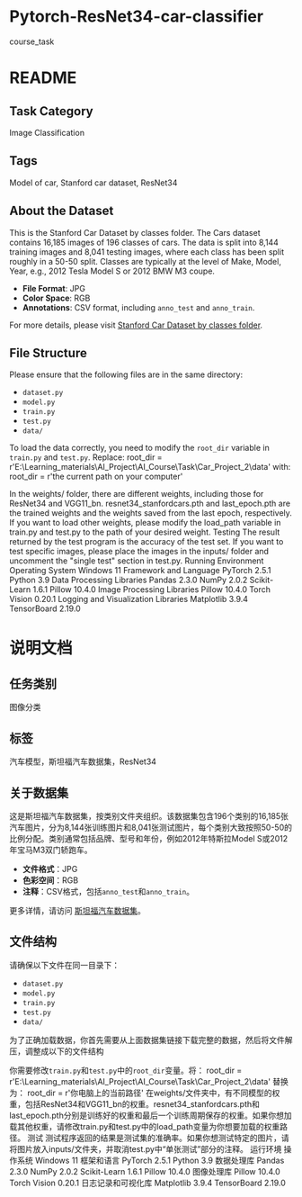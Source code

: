 # Pytorch-ResNet34-car-classifier
course_task

# README

## Task Category
Image Classification

## Tags
Model of car, Stanford car dataset, ResNet34

## About the Dataset
This is the Stanford Car Dataset by classes folder. The Cars dataset contains 16,185 images of 196 classes of cars. The data is split into 8,144 training images and 8,041 testing images, where each class has been split roughly in a 50-50 split. Classes are typically at the level of Make, Model, Year, e.g., 2012 Tesla Model S or 2012 BMW M3 coupe.

- **File Format**: JPG
- **Color Space**: RGB
- **Annotations**: CSV format, including `anno_test` and `anno_train`.

For more details, please visit [Stanford Car Dataset by classes folder](https://www.kaggle.com/datasets/jutrera/stanford-car-dataset-by-classes-folder).

## File Structure
Please ensure that the following files are in the same directory:
- `dataset.py`
- `model.py`
- `train.py`
- `test.py`
- `data/`

To load the data correctly, you need to modify the `root_dir` variable in `train.py` and `test.py`. Replace:
root_dir = r'E:\Learning_materials\AI_Project\AI_Course\Task\Car_Project_2\data'
with:
root_dir = r'the current path on your computer'

In the weights/ folder, there are different weights, including those for ResNet34 and VGG11_bn. resnet34_stanfordcars.pth and last_epoch.pth are the trained weights and the weights saved from the last epoch, respectively. If you want to load other weights, please modify the load_path variable in train.py and test.py to the path of your desired weight.
Testing
The result returned by the test program is the accuracy of the test set. If you want to test specific images, please place the images in the inputs/ folder and uncomment the "single test" section in test.py.
Running Environment
Operating System
Windows 11
Framework and Language
PyTorch 2.5.1
Python 3.9
Data Processing Libraries
Pandas 2.3.0
NumPy 2.0.2
Scikit-Learn 1.6.1
Pillow 10.4.0
Image Processing Libraries
Pillow 10.4.0
Torch Vision 0.20.1
Logging and Visualization Libraries
Matplotlib 3.9.4
TensorBoard 2.19.0

# 说明文档

## 任务类别
图像分类

## 标签
汽车模型，斯坦福汽车数据集，ResNet34

## 关于数据集
这是斯坦福汽车数据集，按类别文件夹组织。该数据集包含196个类别的16,185张汽车图片，分为8,144张训练图片和8,041张测试图片，每个类别大致按照50-50的比例分配。类别通常包括品牌、型号和年份，例如2012年特斯拉Model S或2012年宝马M3双门轿跑车。

- **文件格式**：JPG
- **色彩空间**：RGB
- **注释**：CSV格式，包括`anno_test`和`anno_train`。

更多详情，请访问 [斯坦福汽车数据集](https://www.kaggle.com/datasets/jutrera/stanford-car-dataset-by-classes-folder)。

## 文件结构
请确保以下文件在同一目录下：
- `dataset.py`
- `model.py`
- `train.py`
- `test.py`
- `data/`

为了正确加载数据，你首先需要从上面数据集链接下载完整的数据，然后将文件解压，调整成以下的文件结构

你需要修改`train.py`和`test.py`中的`root_dir`变量。将：
root_dir = r'E:\Learning_materials\AI_Project\AI_Course\Task\Car_Project_2\data'
替换为：
root_dir = r'你电脑上的当前路径'
在weights/文件夹中，有不同模型的权重，包括ResNet34和VGG11_bn的权重。resnet34_stanfordcars.pth和last_epoch.pth分别是训练好的权重和最后一个训练周期保存的权重。如果你想加载其他权重，请修改train.py和test.py中的load_path变量为你想要加载的权重路径。
测试
测试程序返回的结果是测试集的准确率。如果你想测试特定的图片，请将图片放入inputs/文件夹，并取消test.py中“单张测试”部分的注释。
运行环境
操作系统
Windows 11
框架和语言
PyTorch 2.5.1
Python 3.9
数据处理库
Pandas 2.3.0
NumPy 2.0.2
Scikit-Learn 1.6.1
Pillow 10.4.0
图像处理库
Pillow 10.4.0
Torch Vision 0.20.1
日志记录和可视化库
Matplotlib 3.9.4
TensorBoard 2.19.0
